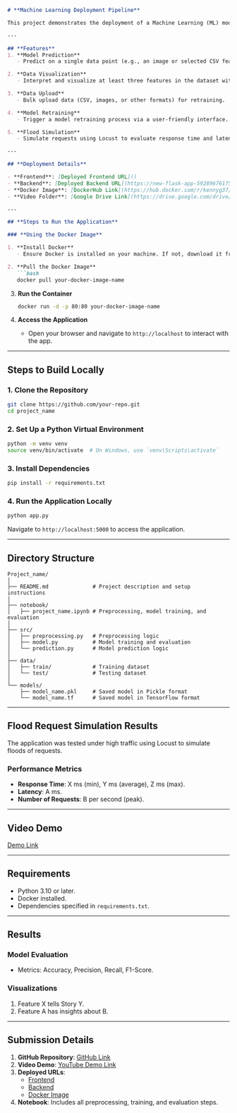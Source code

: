 ```markdown
# **Machine Learning Deployment Pipeline**  

This project demonstrates the deployment of a Machine Learning (ML) model pipeline with functionalities for model prediction, retraining, bulk data uploads, and more. The deployment includes dockerized web applications for both the frontend and backend, hosted on cloud platforms.

---

## **Features**  
1. **Model Prediction**  
   - Predict on a single data point (e.g., an image or selected CSV features).  

2. **Data Visualization**  
   - Interpret and visualize at least three features in the dataset with meaningful stories.  

3. **Data Upload**  
   - Bulk upload data (CSV, images, or other formats) for retraining.  

4. **Model Retraining**  
   - Trigger a model retraining process via a user-friendly interface.  

5. **Flood Simulation**  
   - Simulate requests using Locust to evaluate response time and latency under different loads.  

---

## **Deployment Details**  

- **Frontend**: [Deployed Frontend URL]()  
- **Backend**: [Deployed Backend URL](https://new-flask-app-592896761758.us-east4.run.app/)  
- **Docker Image**: [DockerHub Link](https://hub.docker.com/r/kennyg37/edupred)  
- **Video Folder**: [Google Drive Link](https://drive.google.com/drive/folders/1cQYNznaFOkISp3LeiaqEULL9giL77I-9?usp=drive_link)  

---

## **Steps to Run the Application**  

### **Using the Docker Image**  

1. **Install Docker**  
   - Ensure Docker is installed on your machine. If not, download it from [Docker Official Website](https://www.docker.com).  

2. **Pull the Docker Image**  
   ```bash
   docker pull your-docker-image-name
   ```  

3. **Run the Container**  
   ```bash
   docker run -d -p 80:80 your-docker-image-name
   ```  

4. **Access the Application**  
   - Open your browser and navigate to `http://localhost` to interact with the app.  

---

## **Steps to Build Locally**  

### **1. Clone the Repository**  
```bash
git clone https://github.com/your-repo.git
cd project_name
```

### **2. Set Up a Python Virtual Environment**  
```bash
python -m venv venv
source venv/bin/activate  # On Windows, use `venv\Scripts\activate`
```

### **3. Install Dependencies**  
```bash
pip install -r requirements.txt
```

### **4. Run the Application Locally**  
```bash
python app.py
```
Navigate to `http://localhost:5000` to access the application.

---

## **Directory Structure**  

```
Project_name/
│
├── README.md              # Project description and setup instructions
│
├── notebook/
│   ├── project_name.ipynb # Preprocessing, model training, and evaluation
│
├── src/
│   ├── preprocessing.py   # Preprocessing logic
│   ├── model.py           # Model training and evaluation
│   └── prediction.py      # Model prediction logic
│
├── data/
│   ├── train/             # Training dataset
│   └── test/              # Testing dataset
│
└── models/
    ├── model_name.pkl     # Saved model in Pickle format
    └── model_name.tf      # Saved model in TensorFlow format
```

---

## **Flood Request Simulation Results**  

The application was tested under high traffic using Locust to simulate floods of requests.  
### **Performance Metrics**  
- **Response Time**: X ms (min), Y ms (average), Z ms (max).  
- **Latency**: A ms.  
- **Number of Requests**: B per second (peak).  

---

## **Video Demo**  

[Demo Link](#)

---

## **Requirements**  
- Python 3.10 or later.  
- Docker installed.  
- Dependencies specified in `requirements.txt`.  

---

## **Results**  
### **Model Evaluation**  
- Metrics: Accuracy, Precision, Recall, F1-Score.  

### **Visualizations**  
1. Feature X tells Story Y.  
2. Feature A has insights about B.  

---

## **Submission Details**  

1. **GitHub Repository**: [GitHub Link](#)  
2. **Video Demo**: [YouTube Demo Link](#)  
3. **Deployed URLs**:  
   - [Frontend](#)  
   - [Backend](#)  
   - [Docker Image](#)  
4. **Notebook**: Includes all preprocessing, training, and evaluation steps.  
